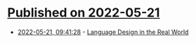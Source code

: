 # [Published on 2022-05-21](index.md)

* [2022-05-21, 09:41:28](https://news.ycombinator.com/item?id=31456550) - [Language Design in the Real World](https://blog.sigplan.org/2022/05/19/language-design-in-the-real-world/)
